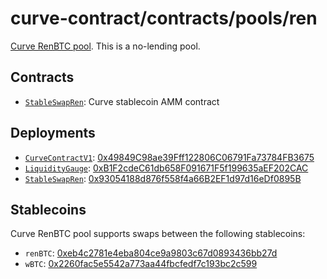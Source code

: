 # curve-contract/contracts/pools/ren

[Curve RenBTC pool](https://www.curve.fi/ren). This is a no-lending pool.

## Contracts

* [`StableSwapRen`](StableSwapRen.vy): Curve stablecoin AMM contract

## Deployments

* [`CurveContractV1`](../../tokens/CurveTokenV1.vy): [0x49849C98ae39Fff122806C06791Fa73784FB3675](https://etherscan.io/address/0x49849C98ae39Fff122806C06791Fa73784FB3675)
* [`LiquidityGauge`](../../gauges/LiquidityGauge.vy): [0xB1F2cdeC61db658F091671F5f199635aEF202CAC](https://etherscan.io/address/0xB1F2cdeC61db658F091671F5f199635aEF202CAC)
* [`StableSwapRen`](StableSwapRen.vy): [0x93054188d876f558f4a66B2EF1d97d16eDf0895B](https://etherscan.io/address/0x93054188d876f558f4a66B2EF1d97d16eDf0895B)

## Stablecoins

Curve RenBTC pool supports swaps between the following stablecoins:

* `renBTC`: [0xeb4c2781e4eba804ce9a9803c67d0893436bb27d](https://etherscan.io/address/0xeb4c2781e4eba804ce9a9803c67d0893436bb27d)
* `wBTC`: [0x2260fac5e5542a773aa44fbcfedf7c193bc2c599](https://etherscan.io/address/0x2260fac5e5542a773aa44fbcfedf7c193bc2c599)
